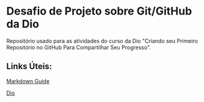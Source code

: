 # Desafio de Projeto sobre Git/GitHub da Dio
Repositório usado para as atividades do curso da Dio "Criando seu Primeiro Repositório no GitHub Para Compartilhar Seu Progresso".

## Links Úteis:
[Markdown Guide](https://www.markdownguide.org/)

[Dio](https://digitalinnovation.one/)
